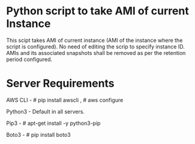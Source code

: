 # Python script to take AMI of current Instance

This scipt takes AMI of current instance (AMI of the instance where the script is configured). No need of editing the scrip to specify instance ID.
AMIs and its associated snapshots shall be removed as per the retention period configured.

# Server Requirements
AWS CLI - # pip install awscli , # aws configure

Python3 -   Default in all servers.

Pip3     - # apt-get install -y python3-pip

Boto3   - # pip install boto3


